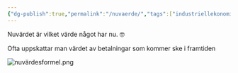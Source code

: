 ```yaml
---
{"dg-publish":true,"permalink":"/nuvaerde/","tags":["industriellekonomi"]}
---
```


Nuvärdet är vilket värde något har nu. 🤓

Ofta uppskattar man värdet av betalningar som kommer ske i framtiden

![nuvärdesformel.png](/img/user/images/nuv%C3%A4rdesformel.png)